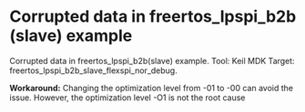 # Corrupted data in freertos_lpspi_b2b \(slave\) example

Corrupted data in freertos_lpspi_b2b\(slave\) example.
Tool: Keil MDK
Target: freertos_lpspi_b2b_slave_flexspi_nor_debug.

**Workaround:** Changing the optimization level from -01 to -00 can avoid the issue. However, the optimization level -O1 is not the root cause